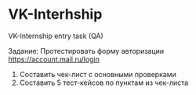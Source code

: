 # VK-Interhship
VK-Internship entry task (QA) 

Задание:
Протестировать форму авторизации https://account.mail.ru/login
1. Составить чек-лист с основными проверками
2. Составить 5 тест-кейсов по пунктам из чек-листа
